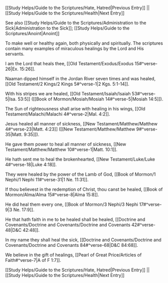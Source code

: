 [[Study Helps/Guide to the Scriptures/Hate, Hatred|Previous Entry]]  ||  [[Study Helps/Guide to the Scriptures/Health|Next Entry]]

 See also [[Study Helps/Guide to the Scriptures/Administration to the Sick|Administration to the Sick]]; [[Study Helps/Guide to the Scriptures/Anoint|Anoint]]

 To make well or healthy again, both physically and spiritually. The scriptures contain many examples of miraculous healings by the Lord and His servants.

 I am the Lord that heals thee, [[Old Testament/Exodus/Exodus 15#^verse-26|Ex. 15:26]].

 Naaman dipped himself in the Jordan River seven times and was healed, [[Old Testament/2 Kings/2 Kings 5#^verse-1|2 Kgs. 5:1-14]].

 With his stripes we are healed, [[Old Testament/Isaiah/Isaiah 53#^verse-5|Isa. 53:5]] ([[Book of Mormon/Mosiah/Mosiah 14#^verse-5|Mosiah 14:5]]).

 The Sun of righteousness shall arise with healing in his wings, [[Old Testament/Malachi/Malachi 4#^verse-2|Mal. 4:2]].

 Jesus healed all manner of sickness, [[New Testament/Matthew/Matthew 4#^verse-23|Matt. 4:23]] ([[New Testament/Matthew/Matthew 9#^verse-35|Matt. 9:35]]).

 He gave them power to heal all manner of sickness, [[New Testament/Matthew/Matthew 10#^verse-1|Matt. 10:1]].

 He hath sent me to heal the brokenhearted, [[New Testament/Luke/Luke 4#^verse-18|Luke 4:18]].

 They were healed by the power of the Lamb of God, [[Book of Mormon/1 Nephi/1 Nephi 11#^verse-31|1 Ne. 11:31]].

 If thou believest in the redemption of Christ, thou canst be healed, [[Book of Mormon/Alma/Alma 15#^verse-8|Alma 15:8]].

 He did heal them every one, [[Book of Mormon/3 Nephi/3 Nephi 17#^verse-9|3 Ne. 17:9]].

 He that hath faith in me to be healed shall be healed, [[Doctrine and Covenants/Doctrine and Covenants/Doctrine and Covenants 42#^verse-48|D&C 42:48]].

 In my name they shall heal the sick, [[Doctrine and Covenants/Doctrine and Covenants/Doctrine and Covenants 84#^verse-68|D&C 84:68]].

 We believe in the gift of healings, [[Pearl of Great Price/Articles of Faith#^verse-7|A of F 1:7]].

[[Study Helps/Guide to the Scriptures/Hate, Hatred|Previous Entry]]  ||  [[Study Helps/Guide to the Scriptures/Health|Next Entry]]